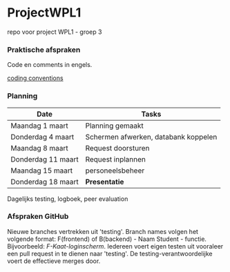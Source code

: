 # ProjectWPL1
repo voor project WPL1 - groep 3

### Praktische afspraken
Code en comments in engels.

[coding conventions](https://docs.microsoft.com/en-us/dotnet/csharp/programming-guide/inside-a-program/coding-conventions)

### Planning

|Date|Tasks|
|---|---|
|Maandag 1 maart|Planning gemaakt|
|Donderdag 4 maart|Schermen afwerken, databank koppelen|
|Maandag 8 maart|Request doorsturen|
|Donderdag 11 maart|Request inplannen|
|Maandag 15 maart|personeelsbeheer|
|Donderdag 18 maart| **Presentatie**|

Dagelijks testing, logboek, peer evaluation

### Afspraken GitHub

Nieuwe branches vertrekken uit 'testing'. Branch names volgen het volgende format: F(frontend) of B(backend) - Naam Student - functie. Bijvoorbeeld: *F-Kaat-loginscherm*. Iedereen voert eigen testen uit vooraleer een pull request in te dienen naar 'testing'. De testing-verantwoordelijke voert de effectieve merges door.



